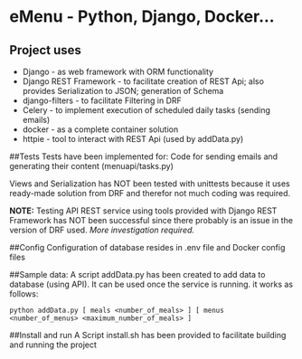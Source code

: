 # eMenu - Python, Django, Docker...



## Project uses 
- Django - as web framework with ORM functionality
- Django REST Framework - to facilitate creation of REST Api; also provides Serialization to JSON; generation of Schema
- django-filters - to facilitate Filtering in DRF
- Celery - to implement execution of scheduled daily tasks (sending emails)
- docker - as a complete container solution
- httpie - tool to interact with REST Api (used by addData.py)

##Tests
Tests have been implemented for:
Code for sending emails and generating their content (menuapi/tasks.py)

Views and Serialization has NOT been tested with unittests because it uses ready-made solution from DRF
and therefor not much coding was required.

**NOTE:**
Testing API REST service using tools provided with Django REST Framework has NOT been successful since there probably is an issue in the version of DRF used.
*More investigation required.*

##Config 
Configuration of database resides in .env file and Docker config files

##Sample data:
A script addData.py has been created to add data to database (using API).
It can be used once the service is running.
it works as follows:
```
python addData.py [ meals <number_of_meals> ] [ menus <number_of_menus> <maximum_number_of_meals> ]
```
##Install and run
A Script install.sh has been provided to facilitate building and running the project
	

	

	

